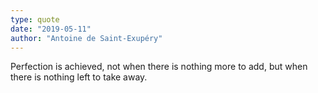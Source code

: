 ```yaml
---
type: quote
date: "2019-05-11"
author: "Antoine de Saint-Exupéry"
---
```


Perfection is achieved, not when there is nothing more to add, but when there is nothing left to take away.
